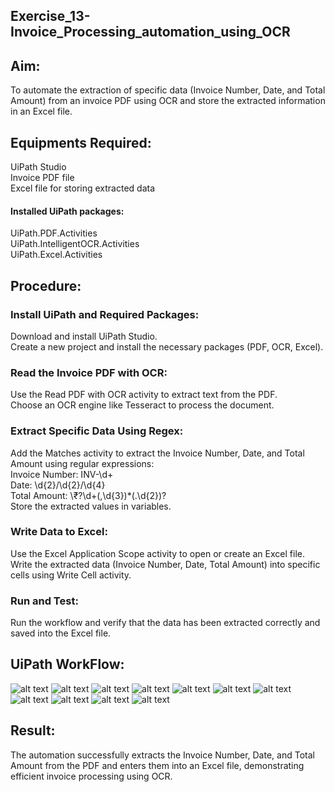 ## Exercise_13-Invoice_Processing_automation_using_OCR

## Aim:

To automate the extraction of specific data (Invoice Number, Date, and Total Amount) from an invoice PDF using OCR and store the extracted information in an Excel file.

## Equipments Required:

UiPath Studio<br>
Invoice PDF file<br>
Excel file for storing extracted data<br>

#### Installed UiPath packages:

UiPath.PDF.Activities<br>
UiPath.IntelligentOCR.Activities<br>
UiPath.Excel.Activities<br>

## Procedure:

### Install UiPath and Required Packages:

Download and install UiPath Studio.<br>
Create a new project and install the necessary packages (PDF, OCR, Excel).<br>

### Read the Invoice PDF with OCR:

Use the Read PDF with OCR activity to extract text from the PDF.<br>
Choose an OCR engine like Tesseract to process the document.<br>

### Extract Specific Data Using Regex:

Add the Matches activity to extract the Invoice Number, Date, and Total Amount using regular expressions:<br>
Invoice Number: INV-\d+<br>
Date: \d{2}/\d{2}/\d{4}<br>
Total Amount: \₹?\d+(,\d{3})\*(\.\d{2})?<br>
Store the extracted values in variables.<br>

### Write Data to Excel:

Use the Excel Application Scope activity to open or create an Excel file.<br>
Write the extracted data (Invoice Number, Date, Total Amount) into specific cells using Write Cell activity.<br>

### Run and Test:

Run the workflow and verify that the data has been extracted correctly and saved into the Excel file.

## UiPath WorkFlow:
![alt text](<img/Screenshot 2024-10-12 201545.png>)
![alt text](<img/Screenshot 2024-10-12 202115.png>)
![alt text](<img/Screenshot 2024-10-12 203238.png>)
![alt text](<img/Screenshot 2024-10-12 203929.png>)
![alt text](<img/Screenshot 2024-10-12 204423.png>)
![alt text](<img/Screenshot 2024-10-12 204452.png>)
![alt text](<img/Screenshot 2024-10-12 204606.png>)
![alt text](<img/Screenshot 2024-10-12 205632.png>)
![alt text](<img/Screenshot 2024-10-12 205752.png>)
![alt text](<img/Screenshot 2024-10-12 205924.png>)
![alt text](<img/Screenshot 2024-10-12 210327.png>)

## Result:

The automation successfully extracts the Invoice Number, Date, and Total Amount from the PDF and enters them into an Excel file, demonstrating efficient invoice processing using OCR.
